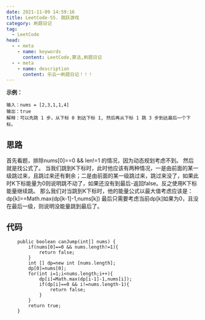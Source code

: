 ```yaml
---
date: 2021-11-09 14:59:16
title: LeetCode-55. 跳跃游戏
category: 刷题日记
tag:
  - LeetCode
head:
  - - meta
    - name: keywords
      content: LeetCode,算法,刷题日记
  - - meta
    - name: description
      content: 乐云一刷题日记！！！
---
```

**示例：**
```
输入：nums = [2,3,1,1,4]
输出：true
解释：可以先跳 1 步，从下标 0 到达下标 1, 然后再从下标 1 跳 3 步到达最后一个下标。
```
## 思路
首先看题，排除nums[0]==0 && len!=1 的情况，因为动态规划考虑不到。
然后就是找公式了。
当我们跳到K下标时，此时他应该有两种情况，一是由前面的某一级跳过来，且跳过来还有剩余；二是由前面的某一级跳过来，跳过来没了，如果此时K下标能量为0则说明跳不动了，如果还没有到最后-返回false。反之使用K下标能量继续跳。
那么我们对当跳到K下标时，他的能量公式以最大值考虑应该是：
dp[k]==Math.max(dp[k-1]-1,nums[k])
最后只需要考虑当前dp[k]如果为0，且没在最后一级，则说明没能量跳到最后了。
## 代码
```
    public boolean canJump(int[] nums) {
        if(nums[0]==0 && nums.length!=1){
            return false;
        }
        int [] dp=new int [nums.length];
        dp[0]=nums[0];
        for(int i=1;i<nums.length;i++){
            dp[i]=Math.max(dp[i-1]-1,nums[i]);
            if(dp[i]==0 && i!=nums.length-1){
                return false;
            }
        }
        return true;
    }
```
